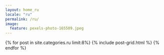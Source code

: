 ```yaml
---
layout: home_ru
locale: "ru"
permalink: /ru/
image:
  feature: pexels-photo-165509.jpeg
---
```


<div class="tiles">
{% for post in site.categories.ru limit:8%}
	{% include post-grid.html %}
{% endfor %}
</div><!-- /.tiles -->

